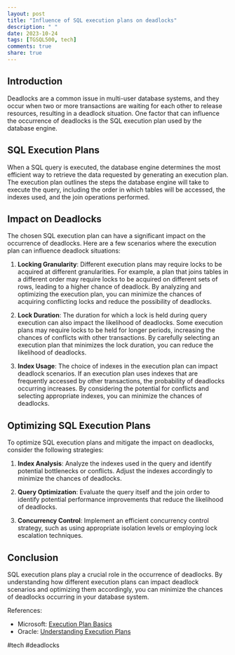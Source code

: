 ```yaml
---
layout: post
title: "Influence of SQL execution plans on deadlocks"
description: " "
date: 2023-10-24
tags: [TGSQL500, tech]
comments: true
share: true
---
```


## Introduction
Deadlocks are a common issue in multi-user database systems, and they occur when two or more transactions are waiting for each other to release resources, resulting in a deadlock situation. One factor that can influence the occurrence of deadlocks is the SQL execution plan used by the database engine.

## SQL Execution Plans
When a SQL query is executed, the database engine determines the most efficient way to retrieve the data requested by generating an execution plan. The execution plan outlines the steps the database engine will take to execute the query, including the order in which tables will be accessed, the indexes used, and the join operations performed.

## Impact on Deadlocks
The chosen SQL execution plan can have a significant impact on the occurrence of deadlocks. Here are a few scenarios where the execution plan can influence deadlock situations:

1. **Locking Granularity**: Different execution plans may require locks to be acquired at different granularities. For example, a plan that joins tables in a different order may require locks to be acquired on different sets of rows, leading to a higher chance of deadlock. By analyzing and optimizing the execution plan, you can minimize the chances of acquiring conflicting locks and reduce the possibility of deadlocks.

2. **Lock Duration**: The duration for which a lock is held during query execution can also impact the likelihood of deadlocks. Some execution plans may require locks to be held for longer periods, increasing the chances of conflicts with other transactions. By carefully selecting an execution plan that minimizes the lock duration, you can reduce the likelihood of deadlocks.

3. **Index Usage**: The choice of indexes in the execution plan can impact deadlock scenarios. If an execution plan uses indexes that are frequently accessed by other transactions, the probability of deadlocks occurring increases. By considering the potential for conflicts and selecting appropriate indexes, you can minimize the chances of deadlocks.

## Optimizing SQL Execution Plans
To optimize SQL execution plans and mitigate the impact on deadlocks, consider the following strategies:

1. **Index Analysis**: Analyze the indexes used in the query and identify potential bottlenecks or conflicts. Adjust the indexes accordingly to minimize the chances of deadlocks.

2. **Query Optimization**: Evaluate the query itself and the join order to identify potential performance improvements that reduce the likelihood of deadlocks.

3. **Concurrency Control**: Implement an efficient concurrency control strategy, such as using appropriate isolation levels or employing lock escalation techniques.

## Conclusion
SQL execution plans play a crucial role in the occurrence of deadlocks. By understanding how different execution plans can impact deadlock scenarios and optimizing them accordingly, you can minimize the chances of deadlocks occurring in your database system.

References:
- Microsoft: [Execution Plan Basics](https://docs.microsoft.com/en-us/sql/relational-databases/query-processing-architecture-guide?view=sql-server-ver15)
- Oracle: [Understanding Execution Plans](https://docs.oracle.com/database/121/TGSQL/tgsql_optop.htm#TGSQL500) 

#tech #deadlocks